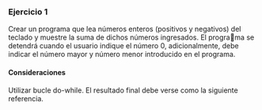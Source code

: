 ### Ejercicio 1

Crear un programa que lea números enteros (positivos y negativos) del teclado y muestre la
suma de dichos números ingresados. El programa se detendrá cuando el usuario indique el
número 0, adicionalmente, debe indicar el número mayor y número menor introducido en
el programa.

#### Consideraciones

Utilizar bucle do-while. El resultado final debe
verse como la siguiente referencia.

